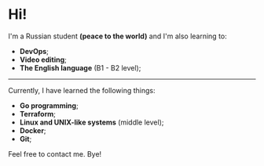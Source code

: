 <h1>Hi!</h1>

I'm a Russian student **(peace to the world)** and I'm also learning to:
- **DevOps**;
- **Video editing**;
- **The English language** (B1 - B2 level);
---
Currently, I have learned the following things:
- **Go programming**;
- **Terraform**;
- **Linux and UNIX-like systems** (middle level);
- **Docker**;
- **Git**;

Feel free to contact me. Bye!
